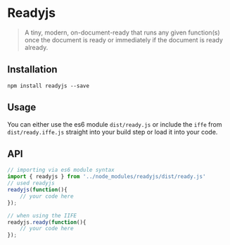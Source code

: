 # Readyjs
> A tiny, modern, on-document-ready that runs any given function(s) once the document is ready or immediately if the document is ready already.

## Installation
```
npm install readyjs --save
```

## Usage
You can either use the es6 module `dist/ready.js` or include the `iffe` from `dist/ready.iffe.js` straight into your build step or load it into your code.

## API

```javascript
// importing via es6 module syntax
import { readyjs } from '../node_modules/readyjs/dist/ready.js'
// used readyjs
readyjs(function(){
    // your code here
});

// when using the IIFE
readyjs.ready(function(){
    // your code here
});
```
